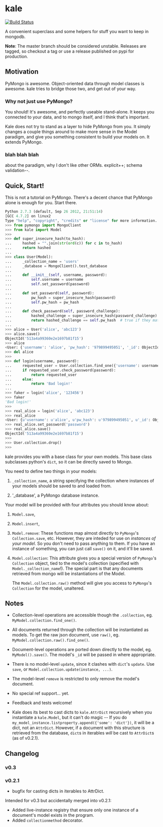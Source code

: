kale
====
[![Build Status](https://travis-ci.org/Calama/kale.png?branch=master)](https://travis-ci.org/Calama/kale)

A convenient superclass and some helpers for stuff you want to keep in mongodb.


**Note**: The master branch should be considered unstable. Releases are tagged,
so checkout a tag or use a release published on pypi for production.


Motivation
----------

PyMongo is awesome. Object-oriented data through model classes is awesome. kale
tries to bridge those two, and get out of your way.


### Why not just use PyMongo?

You should! It's awesome, and perfectly useable stand-alone. It keeps you
connected to your data, and to mongo itself, and I think that's important.

Kale does not try to stand as a layer to hide PyMongo from you. It simply
changes a couple things around to make more sense in the Model paradigm, and
give you something consistent to build your models on. It extends PyMongo.


### blah blah blah

about the paradigm, why I don't like other ORMs. explicit++; schema
validation--.


Quick, Start!
-------------

This is not a tutorial on PyMongo. There's a decent chance that PyMongo alone
is enough for you. Start there.


```python
Python 2.7.3 (default, Sep 26 2012, 21:51:14) 
[GCC 4.7.2] on linux2
Type "help", "copyright", "credits" or "license" for more information.
>>> from pymongo import MongoClient
>>> from kale import Model
>>> 
>>> def super_insecure_hash(to_hash):
...     hashed = "".join(str(ord(c)) for c in to_hash)
...     return hashed
... 
>>> class User(Model):
...     _collection_name = 'users'
...     _database = MongoClient().test_database
...     
...     def __init__(self, username, password):
...         self.username = username
...         self.set_password(password)
...     
...     def set_password(self, password):
...         pw_hash = super_insecure_hash(password)
...         self.pw_hash = pw_hash
...     
...     def check_password(self, password_challenge):
...         hashed_challenge = super_insecure_hash(password_challenge)
...         return hashed_challenge == self.pw_hash  # true if they match
... 
>>> alice = User('alice', 'abc123')
>>> alice.save()
ObjectId('513a4a99360e2e1697b81f15')
>>> alice
<User: {'username': 'alice', 'pw_hash': '979899495051', '_id': ObjectId('513a4a99360e2e1697b81f15')}>
>>> del alice
>>> 
>>> def login(username, password):
...     requested_user = User.collection.find_one({'username': username})
...     if requested_user.check_password(password):
...         return requested_user
...     else:
...         return 'Bad login!'
... 
>>> faker = login('alice', '123456')
>>> faker
'Bad login!'
>>> 
>>> real_alice = login('alice', 'abc123')
>>> real_alice
<User: {u'username': u'alice', u'pw_hash': u'979899495051', u'_id': ObjectId('513a4a99360e2e1697b81f15')}>
>>> real_alice.set_password('password')
>>> real_alice.save()
ObjectId('513a4a99360e2e1697b81f15')
>>> 
>>> User.collection.drop()
>>> 
```


kale provides you with a base class for your own models. This base class
subclasses python's `dict`, so it can be directly saved to Mongo.

You need to define two things in your models:

 1. `_collection_name`, a string specifying the collection where instances of
    your models should be saved to and loaded from.

 2. '_database', a PyMongo database instance.

Your model will be provided with four attributes you should know about:

 1. `Model.save`,
 2. `Model.insert`,
 3. `Model.remove`: These functions map
    almost directly to `PyMongo`'s `Collection.save`, etc. However, they are
    inteded for use on _instances of your model_. So you don't need to pass
    anything to them. If you have an instance of something, you can just call
    `save()` on it, and it'll be saved.

 4. `Model.collection`: This attribute gives you a special version of
    `PyMongo`'s `Collection` object, tied to the model's collection (specified
    with `Model._collection_name`!). The special part is that any documents
    retrieved from mongo will be instantiations of the Model.

    The `Model.collection.raw()` method will give you access to `PyMongo`'s
    `Collection` for the model, unaltered.


Notes
-----

 * Collection-level operations are accessible though the `.collection`,
   eg. `MyModel.collection.find_one()`.

 * All documents returned through the collection will be instantiated as
   models. To get the raw json document, use `raw()`, eg.
   `MyModel.collection.raw().find_one()`.

 * Document-level operations are ported down directly to the model, eg.
   `MyModel().save()`. The model's `_id` will be passed in where appropriate.

 * There is no model-level `update`, since it clashes with `dict`'s `update`.
   Use `save`, or `Model.collection.update(instance, ...)`.

 * The model-level `remove` is restricted to only remove the model's document.

 * No special ref support... yet.

 * Feedback and tests welcome!

 * Kale does its best to cast dicts to `kale.AttrDict` recursively when you
   instantiate a `kale.Model`, but it can't do magic -- If you do
   `my_model_instance.listproperty.append({'some': 'dict'})`, it will be a
   dict, not an `AttrDict`. However, if a document with this structure is
   retrieved from the database, `dict`s in iterables _will_ be cast to
   `AttrDict`s (as of v0.2.1).


Changelog
---------

### v0.3



### v0.2.1

 * bugfix for casting dicts in iterables to AttrDict.

Intended for v0.3 but accidentally merged into v0.2.1:

 * Added live-instance registry that ensure only one instance of a document's
   model exists in the program.
 * Added `collectionmethod` decorator.
